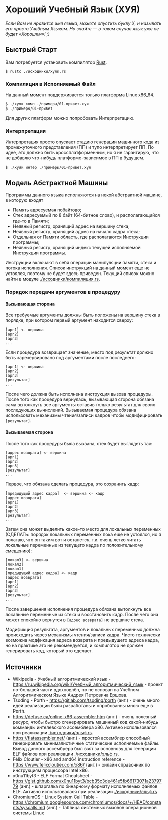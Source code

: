 # Хороший Учебный Язык (ХУЯ)

*Если Вам не нравится имя языка, можете опустить букву Х, и называть его просто Учебным Языком. Но знайте — в таком случае язык уже не будет «Хорошим»! ;)*

## Быстрый Старт

Вам потребуется установить компилятор [Rust](https://www.rust-lang.org/).

```console
$ rustc ./исходники/хуяк.rs
```

### Компиляция в Исполняемый Файл

На данный момент поддерживается только платформа Linux x86_64.

```console
$ ./хуяк комп ./примеры/01-привет.хуя
$ ./примеры/01-привет
```

Для других платформ можно попробовать Интерпретацию.

### Интерпретация

Интерпретация просто опускает стадию генерации машинного кода из промежуточного представления (ПП) и тупо интерпретирует ПП. По идее, это должно быть кроссплатформенным, но я не гарантирую, что не добавлю что-нибудь платформо-зависимое в ПП в будущем.

```console
$ ./хуяк интер ./примеры/01-привет.хуя
```

## Модель Абстрактной Машины

Программы данного языка исполняются на некой абстрактной машине, в которую входят

- Память адресуемая побайтово;
- Стек адресуемый по 8 байт (64-битное слово), и располагающийся где-то в Памяти;
- Неявный регистр, хранящий адрес на вершину стека;
- Неявный регистр, хранящий адрес на начало кадра стека;
- Отдельная от Памяти область, где располагаются Инструкции программы;
- Неявный регистр, хранящий индекс текущей исполняемой Инструкции программы.

Инструкции включают в себя операции манипуляции памяти, стека и потока исполнения. Список инструкций на данный момент еще не устоялся, поэтому не будет здесь приведен. Текущий список можно найти в модуле [./исходники/компиляция.rs](./исходники/компилятор.rs).

### Порядок передачи аргументов в процедуру

#### Вызывающая сторона

Все требуемые аргументы должны быть положены на вершину стека в порядке, при котором первый аргумент находится сверху:

```
[арг1] <- вершина
[арг2]
[арг3]
...
```

Если процедура возвращает значение, место под результат должно быть зарезервировано под аргументами после последнего:

```
[арг1] <- вершина
[арг2]
[арг3]
[результат]
...
```

После чего должна быть исполнена инструкция вызова процедуры. После того как процедура вернулась, вызывающая сторона обязана сама вытолкнуть все аргументы оставив только результат для своих последующих вычислений. Вызываемая процедура обязана использовать механизмы чтения/записи кадров чтобы модифицировать `[результат]`.

#### Вызываемая сторона

После того как процедуры была вызвана, стек будет выглядеть так:

```
[адрес возврата] <- вершина
[арг1]
[арг2]
[арг3]
[результат]
...
```

Первое, что обязана сделать процедура, это сохранить кадр:

```
[предыдущий адрес кадра]  <- вершина <- кадр
[адрес возврата]
[арг1]
[арг2]
[арг3]
[результат]
...
```

Затем она может выделить какое-то место для локальных переменных (СДЕЛАТЬ: порядок локальных переменных пока еще не устоялся, но я полагаю, что он таким вот и останется, т.к. очень легко читать локальные переменные из текущего кадра по положительному смещению):

```
[локал3] <- вершина
[локал2]
[локал1]
[предыдущий адрес кадра] <- кадр
[адрес возврата]
[арг1]
[арг2]
[арг3]
[результат]
...
```

После завершения исполнения процедура обязана вытолкнуть все локальные переменные из стека и восстановить кадр. После чего она может спокойно вернутся в `[адрес возврата]` не вершине стека.

Модификция результата, аргументов и локальных переменных должна происходить через механизмы чтения/записи кадра. Чисто технически возможна модфикация адреса возврата и предыдущего адреса кадра, но на практике это не рекомендуется, и компилятор не должен генерировать код, который это сделает.

## Источники

- Wikipedia - Учебный алгоритмический язык - https://ru.wikipedia.org/wiki/Учебный_алгоритмический_язык - проект по-большей части вдохновлён, но не основан на Учебном Алгоритмическом Языке Андрея Петровича Ершова.
- Tsoding - Porth - https://gitlab.com/tsoding/porth (анг.) - очень много идей реализации были разработаны и опробованны мною еще в Porth.
- https://defuse.ca/online-x86-assembler.htm (анг.) - очень полезный ресурс, чтобы быстро сгенерировать машинный код какой-нибудь комманды интелевского ассемблера x86. Активно использовался при реализации [./исходники/эльф.rs](./исходники/эльф.rs).
- https://flatassembler.net/ (анг.) - простой ассемблер способный генерировать минималистичные статические исполняемые файлы. Вывод данного ассембрера был взят за основнову для генерации ELF файлов при реализации [./исходники/эльф.rs](./исходники/эльф.rs).
- Félix Cloutier - x86 and amd64 instruction reference - https://www.felixcloutier.com/x86/ (анг.) - онлайн справочник по инструкциям процессора Intel x86.
- x0nu11byt3 - ELF Format Cheatsheet - https://gist.github.com/x0nu11byt3/bcb35c3de461e5fb66173071a2379779 (анг.) - шпаргалка по бинарному формату исполняемых файлов ELF. Активно использовалася при реализации [./исходники/эльф.rs](./исходники/эльф.rs)
- ChromiumOS - Linux System Call Table - https://chromium.googlesource.com/chromiumos/docs/+/HEAD/constants/syscalls.md (анг.) - Таблица системных вызовов операционной системы Linux
